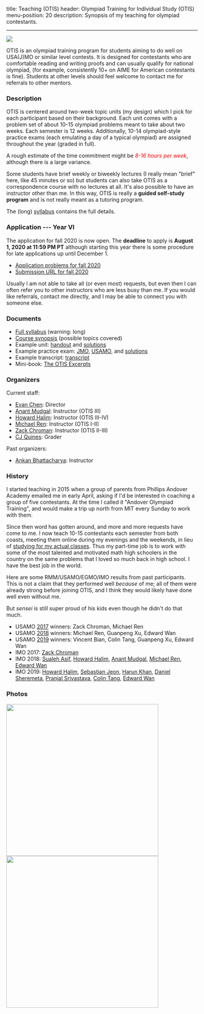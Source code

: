 title: Teaching (OTIS)
header: Olympiad Training for Individual Study (OTIS)
menu-position: 20
description: Synopsis of my teaching for olympiad contestants.

---

<img src="static/calvin-education.gif" />

OTIS is an olympiad training program for students
aiming to do well on USA(J)MO or similar level contests.
It is designed for contestants who are
comfortable reading and writing proofs
and can usually qualify for national olympiad,
(for example, consistently 10+ on AIME for American contestants is fine).
Students at other levels should feel welcome to contact
me for referrals to other mentors.

### Description

OTIS is centered around two-week topic units (my design)
which I pick for each participant based on their background.
Each unit comes with a problem set
of about 10-15 olympiad problems meant to take about two weeks.
Each semester is 12 weeks.
Additionally, 10-14 olympiad-style practice exams
(each emulating a day of a typical olympiad)
are assigned throughout the year (graded in full).

A rough estimate of the time commitment might be
<span style="color:red;">*8-16 hours per week*</span>,
although there is a large variance.

Some students have brief weekly or biweekly lectures
(I really mean "brief" here, like 45 minutes or so)
but students can also take OTIS as a correspondence course
with no lectures at all.
It's also possible to have an instructor other than me.
In this way, OTIS is really a **guided self-study program**
and is not really meant as a tutoring program.

The (long) [syllabus](upload/otis-syllabus.pdf)
contains the full details.

### Application --- Year VI

The application for fall 2020 is now open.
The **deadline** to apply is **August 1, 2020 at 11:59 PM PT**
although starting this year there is some procedure
for late applications up until December 1.

* [Application problems for fall 2020](upload/otis-app-vi.pdf)
* [Submission URL for fall 2020](https://forms.gle/LKqrGpR1gqY4yCVT9)

Usually I am not able to take all (or even most) requests, but even then
I can often refer you to other instructors who are less busy than me.
If you would like referrals, contact me directly,
and I may be able to connect you with someone else.

### Documents

* [Full syllabus](upload/otis-syllabus.pdf) (warning: long)
* [Course synopsis][unitlist] (possible topics covered)
* Example unit: [handout][sample-DNY] and [solutions][sample-DNYsol]
* Example practice exam: [JMO][sample-jmo], [USAMO][sample-usamo], and [solutions][sample-sol]
* Example transcript: [transcript][sample-zack]
* Mini-book: [The OTIS Excerpts](excerpts.html)

[sample-DNY]: static/otis-samples/DNY-ntconstruct.pdf
[sample-DNYsol]: static/otis-samples/DNY-sol-ntconstruct.pdf
[sample-jmo]: static/otis-samples/Exam-Sample-08-JMO.pdf
[sample-usamo]: static/otis-samples/Exam-Sample-08-USAMO.pdf
[sample-sol]: static/otis-samples/Exam-Sample-08-Soln.pdf
[sample-zack]: static/otis-samples/zack-local.pdf
[unitlist]: static/otis-samples/synopsis.html

### Organizers

Current staff:

* [Evan Chen](http://web.evanchen.cc): Director
* [Anant Mudgal][anant]: Instructor (OTIS III)
* [Howard Halim][howard]: Instructor (OTIS III-IV)
* [Michael Ren][mren]: Instructor (OTIS I-II)
* [Zack Chroman][zack]: Instructor (OTIS II-III)
* [CJ Quines](http://cjquines.com/): Grader

Past organizers:

* [Ankan Bhattacharya][ankan]: Instructor

### History
I started teaching in 2015 when a group of parents
from Phillips Andover Academy emailed me in early April,
asking if I'd be interested in coaching a group of five contestants.
At the time I called it "Andover Olympiad Training",
and would make a trip up north from MIT every Sunday to work with them.

Since then word has gotten around,
and more and more requests have come to me.
I now teach 10-15 contestants each semester from both coasts,
meeting them online during my evenings and the weekends,
in lieu of [studying for my actual classes][gir].
Thus my part-time job is to work with some of the
most talented and motivated math high schoolers in the country
on the same problems that I loved so much back in high school.
I have the best job in the world.

Here are some RMM/USAMO/EGMO/IMO results from past participants.
This is not a claim that they performed well *because* of me;
all of them were already strong before joining OTIS,
and I think they would likely have done well even without me.

But *sensei* is still super proud of his kids even
though he didn't do that much.

+ USAMO [2017][usamo17] winners: Zack Chroman, Michael Ren
+ USAMO [2018][usamo18] winners: Michael Ren, Guanpeng Xu, Edward Wan
+ USAMO [2019][usamo19] winners: Vincent Bian, Colin Tang, Guanpeng Xu, Edward Wan
+ IMO 2017: [Zack Chroman][zack]
+ IMO 2018: [Sualeh Asif][asif], [Howard Halim][howard], [Anant Mudgal][anant], [Michael Ren][mren], [Edward Wan][edwan]
+ IMO 2019: [Howard Halim][howard], [Sebastian Jeon][sebastian], [Harun Khan][harun], [Daniel Sheremeta][danielsh], [Pranjal Srivastava][pranjal], [Colin Tang][colin], [Edward Wan][edwan]

### Photos


<img src="static/otis-imo-2018.png" width="400" />
<img src="static/otis-imo-2019.jpg" width="400" />


[asif]: https://www.imo-official.org/participant_r.aspx?id=26436
[ankan]: https://www.imo-official.org/participant_r.aspx?id=26643
[anant]: https://www.imo-official.org/participant_r.aspx?id=25764
[colin]: https://www.imo-official.org/participant_r.aspx?id=29328
[danielsh]: https://www.imo-official.org/participant_r.aspx?id=29226
[edwan]: https://www.imo-official.org/participant_r.aspx?id=28236
[harun]: https://www.imo-official.org/participant_r.aspx?id=29032
[howard]: https://www.imo-official.org/participant_r.aspx?id=28475
[mren]:  https://www.imo-official.org/participant_r.aspx?id=28394
[pranjal]: https://www.imo-official.org/participant_r.aspx?id=29101
[sebastian]: https://www.imo-official.org/participant_r.aspx?id=29355
[zack]:  https://www.imo-official.org/participant_r.aspx?id=27374

[anna]: https://www.egmo.org/people/person1154/
[annie]: https://www.egmo.org/people/person1022/

[usamo17]: http://www.maa.org/sites/default/files/HonorableMentions2017.pdf
[usamo18]: http://www.maa.org/sites/default/files/pdf/AMC/usamo/2018/USAMOWinners.pdf
[usamo19]: https://www.maa.org/sites/default/files/pdf/usamo/2019%20USAMO%20Winners.pdf

[gir]: http://catalog.mit.edu/mit/undergraduate-education/general-institute-requirements/
